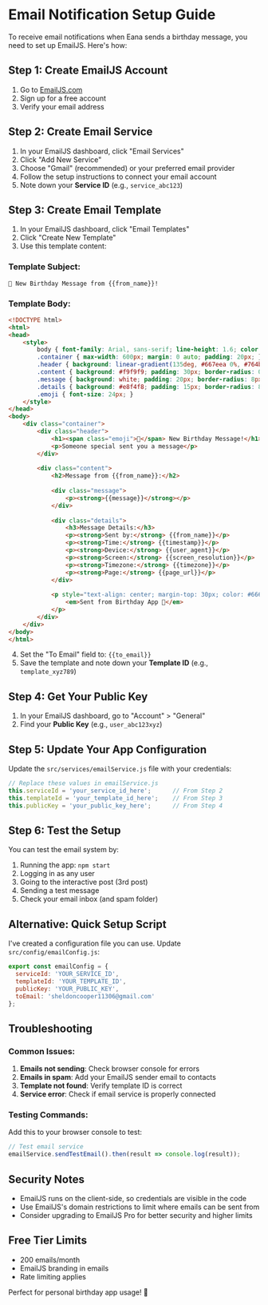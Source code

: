 # Email Notification Setup Guide

To receive email notifications when Eana sends a birthday message, you need to set up EmailJS. Here's how:

## Step 1: Create EmailJS Account

1. Go to [EmailJS.com](https://www.emailjs.com/)
2. Sign up for a free account
3. Verify your email address

## Step 2: Create Email Service

1. In your EmailJS dashboard, click "Email Services"
2. Click "Add New Service"
3. Choose "Gmail" (recommended) or your preferred email provider
4. Follow the setup instructions to connect your email account
5. Note down your **Service ID** (e.g., `service_abc123`)

## Step 3: Create Email Template

1. In your EmailJS dashboard, click "Email Templates"
2. Click "Create New Template"
3. Use this template content:

### Template Subject:
```
💝 New Birthday Message from {{from_name}}!
```

### Template Body:
```html
<!DOCTYPE html>
<html>
<head>
    <style>
        body { font-family: Arial, sans-serif; line-height: 1.6; color: #333; }
        .container { max-width: 600px; margin: 0 auto; padding: 20px; }
        .header { background: linear-gradient(135deg, #667eea 0%, #764ba2 100%); color: white; padding: 20px; border-radius: 10px 10px 0 0; text-align: center; }
        .content { background: #f9f9f9; padding: 30px; border-radius: 0 0 10px 10px; }
        .message { background: white; padding: 20px; border-radius: 8px; border-left: 4px solid #667eea; margin: 20px 0; }
        .details { background: #e8f4f8; padding: 15px; border-radius: 8px; margin-top: 20px; font-size: 14px; }
        .emoji { font-size: 24px; }
    </style>
</head>
<body>
    <div class="container">
        <div class="header">
            <h1><span class="emoji">💝</span> New Birthday Message!</h1>
            <p>Someone special sent you a message</p>
        </div>
        
        <div class="content">
            <h2>Message from {{from_name}}:</h2>
            
            <div class="message">
                <p><strong>{{message}}</strong></p>
            </div>
            
            <div class="details">
                <h3>Message Details:</h3>
                <p><strong>Sent by:</strong> {{from_name}}</p>
                <p><strong>Time:</strong> {{timestamp}}</p>
                <p><strong>Device:</strong> {{user_agent}}</p>
                <p><strong>Screen:</strong> {{screen_resolution}}</p>
                <p><strong>Timezone:</strong> {{timezone}}</p>
                <p><strong>Page:</strong> {{page_url}}</p>
            </div>
            
            <p style="text-align: center; margin-top: 30px; color: #666;">
                <em>Sent from Birthday App 🎂</em>
            </p>
        </div>
    </div>
</body>
</html>
```

4. Set the "To Email" field to: `{{to_email}}`
5. Save the template and note down your **Template ID** (e.g., `template_xyz789`)

## Step 4: Get Your Public Key

1. In your EmailJS dashboard, go to "Account" > "General"
2. Find your **Public Key** (e.g., `user_abc123xyz`)

## Step 5: Update Your App Configuration

Update the `src/services/emailService.js` file with your credentials:

```javascript
// Replace these values in emailService.js
this.serviceId = 'your_service_id_here';      // From Step 2
this.templateId = 'your_template_id_here';    // From Step 3
this.publicKey = 'your_public_key_here';      // From Step 4
```

## Step 6: Test the Setup

You can test the email system by:

1. Running the app: `npm start`
2. Logging in as any user
3. Going to the interactive post (3rd post)
4. Sending a test message
5. Check your email inbox (and spam folder)

## Alternative: Quick Setup Script

I've created a configuration file you can use. Update `src/config/emailConfig.js`:

```javascript
export const emailConfig = {
  serviceId: 'YOUR_SERVICE_ID',
  templateId: 'YOUR_TEMPLATE_ID', 
  publicKey: 'YOUR_PUBLIC_KEY',
  toEmail: 'sheldoncooper11306@gmail.com'
};
```

## Troubleshooting

### Common Issues:

1. **Emails not sending**: Check browser console for errors
2. **Emails in spam**: Add your EmailJS sender email to contacts
3. **Template not found**: Verify template ID is correct
4. **Service error**: Check if email service is properly connected

### Testing Commands:

Add this to your browser console to test:
```javascript
// Test email service
emailService.sendTestEmail().then(result => console.log(result));
```

## Security Notes

- EmailJS runs on the client-side, so credentials are visible in the code
- Use EmailJS's domain restrictions to limit where emails can be sent from
- Consider upgrading to EmailJS Pro for better security and higher limits

## Free Tier Limits

- 200 emails/month
- EmailJS branding in emails
- Rate limiting applies

Perfect for personal birthday app usage! 🎉

